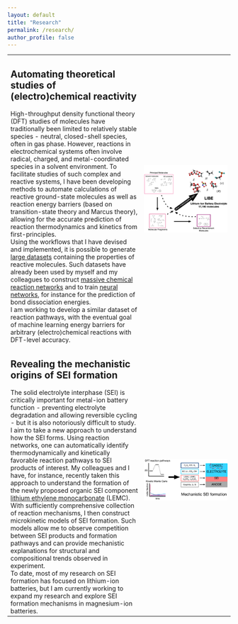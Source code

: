 ```yaml
---
layout: default
title: "Research"
permalink: /research/
author_profile: false
---
```


<table class="researchtab" style="border:0;">
<colgroup>
<col width="60%" />
<col width="40%" />
</colgroup>
<thead></thead>
<tbody>

<tr>
<td>
<h2>Automating theoretical studies of (electro)chemical reactivity</h2>
High-throughput density functional theory (DFT) studies of molecules have traditionally been limited to relatively stable species - neutral, closed-shell
species, often in gas phase. However, reactions in electrochemical systems often involve radical, charged, and metal-coordinated species
in a solvent environment. To facilitate studies of such complex and reactive systems, I have been developing
methods to automate calculations of reactive ground-state molecules as well as reaction energy barriers (based on
transition-state theory and Marcus theory), allowing for the accurate prediction of reaction thermodynamics and kinetics
from first-principles.<br>
Using the workflows that I have devised and implemented, it is possible to generate <a href="/files/papers/spottesmith_quantum_chemrxiv_2021.pdf">large datasets</a>
containing the properties of reactive molecules. Such datasets have already been used by myself and my colleagues to construct <a href="/files/papers/blau_chemically_2021.pdf">massive chemical reaction networks</a>
and to train <a href="/files/papers/wen_bondnet_2021.pdf">neural networks</a>, for instance for the prediction of bond dissociation energies.<br>
I am working to develop a similar dataset of reaction pathways, with the eventual goal of machine learning energy barriers for arbitrary
(electro)chemical reactions with DFT-level accuracy.
</td>
<td>
<div class="project__image">
<img src="/images/high_throughput_reactivity.png" class="project__image" alt="Large datasets of molecular properties calculated using high-throughput density functional theory">
</div>
</td>
</tr>

<tr>
<td>
<h2>Revealing the mechanistic origins of SEI formation</h2>
The solid electrolyte interphase (SEI) is critically important for metal-ion battery function - preventing electrolyte degradation and allowing
reversible cycling - but it is also notoriously difficult to study. I aim to take a new approach to understand how the SEI forms.
Using reaction networks, one can automatically identify thermodynamically and kinetically favorable reaction pathways to SEI products of interest.
My colleagues and I have, for instance, recently taken this approach to understand the formation of the newly proposed organic SEI component <a href="/files/papers/xie_data_driven_chemrxiv_2021.pdf">lithium
ethylene monocarbonate</a> (LEMC). With sufficiently comprehensive collection of reaction mechanisms, I then construct microkinetic
models of SEI formation. Such models allow me to observe competition between SEI products and formation pathways and can provide mechanistic
explanations for structural and compositional trends observed in experiment.<br>
To date, most of my research on SEI formation has focused on lithium-ion batteries, but I am currently working to expand my research and explore SEI formation
mechanisms in magnesium-ion batteries.
</td>
<td>
<div class="project__image">
<img src="/images/sei_formation.png" class="project__image" alt="Stochastic studies based on first-principles energy barriers provide mechanistic insight into solid electrolyte interphase formation">
</div>
</td>
</tr>

<!-- TODO: Add a section on product prediction - maybe EcheML logo? -->
<!--
<tr>
<td>
<h2>Predicting electrochemical reaction outcomes</h2>

</td>
<td>
<div class="project__image">
<img src="/images/product_prediction.png" class="project__image" alt="Predicting the products of electrochemical reactions">
</div>
</td>
</tr>
-->
</tbody>
</table>